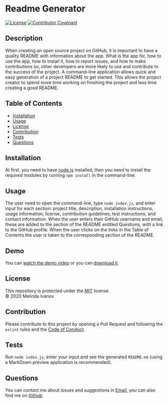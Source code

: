 
# Readme Generator

[![License](https://img.shields.io/static/v1?label=License&message=MIT&color=green)](https://choosealicense.com/licenses/mit/)
[![Contributor Covenant](https://img.shields.io/badge/Contributor%20Covenant-v2.0%20adopted-ff69b4.svg)](https://www.contributor-covenant.org/version/2/0/code_of_conduct/)

## Description
When creating an open source project on GitHub, it is important to have a quality README with information about the app. What is the app for, how to use the app, how to install it, how to report issues, and how to make contributions so, other developers are more likely to use and contribute to the success of the project. A command-line application allows quick and easy generation of a project README to get started. This allows the project creator to spend more time working on finishing the project and less time creating a good README.

## Table of Contents
* [Installation](#Installation)
* [Usage](#Usage)
* [License](#License)
* [Contribution](#Contribution)
* [Tests](#Tests)
* [Questions](#Questions)

## Installation
At first, you need to have [node.js](https://nodejs.org/) installed, then you need to install the required modules by running `npm install` in the command-line.

## Usage
The user need to open the command-line, type `node index.js`, and enter input for each section: project title, description, installation instructions, usage information, license, contribution guidelines, test instructions, and contact information. When the user enters their GitHub username and email, these are added to the section of the README entitled Questions, with a link to the GitHub profile. When the user clicks on the links in the Table of Contents the user is taken to the corresponding section of the README.

## Demo
You can [watch the demo video](https://www.youtube.com/watch?v=S7RCAE3FxAM) or you can [download it](https://github.com/jnsmelinda/Readme-generator/raw/master/Readme-generator-demo.webm).

## License
This repository is protected under the [MIT](https://choosealicense.com/licenses/mit/) license.
<br>
© 2020 Melinda Ivanov

## Contribution
Please contribute to this project by opening a Pull Request and following the `eslint` rules and the [Code of Conduct](https://www.contributor-covenant.org/version/2/0/code_of_conduct/).

## Tests
Run `node index.js`, enter your input and see the generated `README.md` (using a MarkDown preview application is recommended).

## Questions
You can contact me about issues and suggestions in [Email](mailto:jns.melinda@gmail.com), you can also find me on [Github](https://github.com/jnsmelinda).
